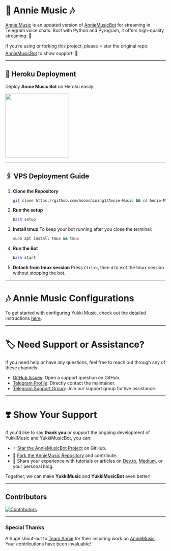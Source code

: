 # 🎵 **Annie Music** 🎶

[Annie Music](https://github.com/moonshining1/Annie-Music) is an updated version of [AnnieMusicBot](https://github.com/moonshining1/Annie-Music) for streaming in Telegram voice chats. Built with Python and Pyrogram, it offers high-quality streaming. 🚀

If you’re using or forking this project, please ⭐ star the original repo: [AnnieMusicBot](https://github.com/moonshining1/Annie-Music) to show support! 🙌

---

## 🚀 Heroku Deployment

Deploy **Annie Music Bot** on Heroku easily:

<a href="https://dashboard.heroku.com/new?template=https://github.com/CHALCOGEN645/Annie-Music"><img src="https://img.shields.io/badge/Deploy%20To%20Heroku-red?style=for-the-badge&logo=heroku" width="200"/></a>

---
## 🖇️ VPS Deployment Guide

1. **Clone the Repository**
   ```bash
   git clone https://github.com/moonshining1/Annie-Music && cd Annie-Music
   ```

2. **Run the setup**
   ```bash
   bash setup
   ```

3. **Install tmux**
   To keep your bot running after you close the terminal:
   ```bash
   sudo apt install tmux && tmux
   ```

4. **Run the Bot**
   ```bash
   bash start
   ```

5.  **Detach from tmux session**
   Press `Ctrl+b`, then `d` to exit the tmux session without stopping the bot.

___

# 🎶 Annie Music Configurations

To get started with configuring Yukki Music, check out the detailed instructions [here](https://github.com/moonshining1/Annie-Music/blob/master/config/README.md).

---

# 🏷 Need Support or Assistance?

If you need help or have any questions, feel free to reach out through any of these channels:

- [GitHub Issues](https://github.com/moonshining1/Annie-Music/issues/new?assignees=&labels=question&title=support%3A+&body=%23+Support+Question): Open a support question on GitHub.
- [Telegram Profile](https://t.me/moonshining2): Directly contact the maintainer.
- [Telegram Support Group](https://t.me/grandxmasti): Join our support group for live assistance.

---

# ❣️ Show Your Support

If you'd like to say **thank you** or support the ongoing development of YukkiMusic and YukkiMusicBot, you can:

- ⭐ [Star the AnnieMusicBot Project](https://github.com/moonshining1/Annie-Music) on GitHub.
- 🍴 [Fork the AnnieMusic Repository](https://github.com/moonshining1/Annie-Music) and contribute.
- 📝 Share your experience with tutorials or articles on [Dev.to](https://dev.to/), [Medium](https://medium.com/), or your personal blog.

Together, we can make **YukkiMusic** and **YukkiMusicBot** even better!


---

## Contributors

[![Contributors](https://contrib.nn.ci/api?repo=moonshining1/Annie-Music&radius=100)](https://github.com/TheTeamVivek/YukkiMusic/graphs/contributors)

---

### Special Thanks

A huge shout-out to [Team Annie](https://github.com/grandxmasti) for their inspiring work on [AnnieMusic](https://github.com/moonshining1/Annie-Music). Your contributions have been invaluable!
